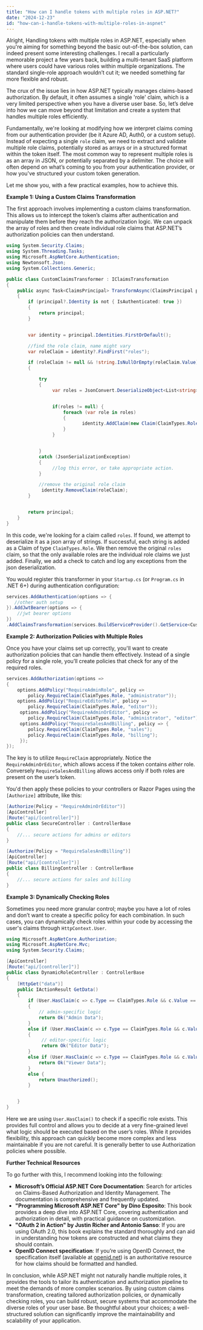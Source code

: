 ```yaml
---
title: "How can I handle tokens with multiple roles in ASP.NET?"
date: "2024-12-23"
id: "how-can-i-handle-tokens-with-multiple-roles-in-aspnet"
---
```


Alright,  Handling tokens with multiple roles in ASP.NET, especially when you're aiming for something beyond the basic out-of-the-box solution, can indeed present some interesting challenges. I recall a particularly memorable project a few years back, building a multi-tenant SaaS platform where users could have various roles within multiple organizations. The standard single-role approach wouldn’t cut it; we needed something far more flexible and robust.

The crux of the issue lies in how ASP.NET typically manages claims-based authorization. By default, it often assumes a single 'role' claim, which is a very limited perspective when you have a diverse user base. So, let’s delve into how we can move beyond that limitation and create a system that handles multiple roles efficiently.

Fundamentally, we're looking at modifying how we interpret claims coming from our authentication provider (be it Azure AD, Auth0, or a custom setup). Instead of expecting a single `role` claim, we need to extract and validate multiple role claims, potentially stored as arrays or in a structured format within the token itself. The most common way to represent multiple roles is as an array in JSON, or potentially separated by a delimiter. The choice will often depend on what’s coming to you from your authentication provider, or how you've structured your custom token generation.

Let me show you, with a few practical examples, how to achieve this.

**Example 1: Using a Custom Claims Transformation**

The first approach involves implementing a custom claims transformation. This allows us to intercept the token’s claims after authentication and manipulate them before they reach the authorization logic. We can unpack the array of roles and then create individual role claims that ASP.NET’s authorization policies can then understand.

```csharp
using System.Security.Claims;
using System.Threading.Tasks;
using Microsoft.AspNetCore.Authentication;
using Newtonsoft.Json;
using System.Collections.Generic;

public class CustomClaimsTransformer : IClaimsTransformation
{
    public async Task<ClaimsPrincipal> TransformAsync(ClaimsPrincipal principal)
    {
        if (principal?.Identity is not { IsAuthenticated: true })
        {
            return principal;
        }


        var identity = principal.Identities.FirstOrDefault();

        //find the role claim, name might vary
        var roleClaim = identity?.FindFirst("roles");

        if (roleClaim != null && !string.IsNullOrEmpty(roleClaim.Value))
        {

            try
            {
                 var roles = JsonConvert.DeserializeObject<List<string>>(roleClaim.Value);


                 if(roles != null) {
                     foreach (var role in roles)
                     {
                            identity.AddClaim(new Claim(ClaimTypes.Role, role));
                     }
                 }


            }
            catch (JsonSerializationException)
            {
                 //log this error, or take appropriate action.
            }

            //remove the original role claim
             identity.RemoveClaim(roleClaim);
        }


        return principal;
    }
}
```

In this code, we're looking for a claim called `roles`. If found, we attempt to deserialize it as a json array of strings. If successful, each string is added as a Claim of type `ClaimTypes.Role`. We then remove the original `roles` claim, so that the only available roles are the individual role claims we just added. Finally, we add a check to catch and log any exceptions from the json deserialization.

You would register this transformer in your `Startup.cs` (or `Program.cs` in .NET 6+) during authentication configuration:

```csharp
services.AddAuthentication(options => {
   //other auth setup
}).AddJwtBearer(options => {
    //jwt bearer options
})
.AddClaimsTransformation(services.BuildServiceProvider().GetService<CustomClaimsTransformer>());
```

**Example 2: Authorization Policies with Multiple Roles**

Once you have your claims set up correctly, you'll want to create authorization policies that can handle them effectively. Instead of a single policy for a single role, you’ll create policies that check for any of the required roles.

```csharp
services.AddAuthorization(options =>
{
    options.AddPolicy("RequireAdminRole", policy =>
        policy.RequireClaim(ClaimTypes.Role, "administrator"));
    options.AddPolicy("RequireEditorRole", policy =>
        policy.RequireClaim(ClaimTypes.Role, "editor"));
     options.AddPolicy("RequireAdminOrEditor", policy =>
        policy.RequireClaim(ClaimTypes.Role, "administrator", "editor"));
     options.AddPolicy("RequireSalesAndBilling", policy => {
        policy.RequireClaim(ClaimTypes.Role, "sales");
        policy.RequireClaim(ClaimTypes.Role, "billing");
     });
});
```

The key is to utilize `RequireClaim` appropriately. Notice the `RequireAdminOrEditor`, which allows access if the token contains *either* role. Conversely `RequireSalesAndBilling` allows access only if both roles are present on the user’s token.

You'd then apply these policies to your controllers or Razor Pages using the `[Authorize]` attribute, like this:

```csharp
[Authorize(Policy = "RequireAdminOrEditor")]
[ApiController]
[Route("api/[controller]")]
public class SecureController : ControllerBase
{
    //... secure actions for admins or editors
}

[Authorize(Policy = "RequireSalesAndBilling")]
[ApiController]
[Route("api/[controller]")]
public class BillingController : ControllerBase
{
    //... secure actions for sales and billing
}
```

**Example 3: Dynamically Checking Roles**

Sometimes you need more granular control; maybe you have a lot of roles and don’t want to create a specific policy for each combination. In such cases, you can dynamically check roles within your code by accessing the user's claims through `HttpContext.User`.

```csharp
using Microsoft.AspNetCore.Authorization;
using Microsoft.AspNetCore.Mvc;
using System.Security.Claims;

[ApiController]
[Route("api/[controller]")]
public class DynamicRoleController : ControllerBase
{
    [HttpGet("data")]
    public IActionResult GetData()
    {
        if (User.HasClaim(c => c.Type == ClaimTypes.Role && c.Value == "administrator"))
        {
            // admin-specific logic
            return Ok("Admin Data");
        }
        else if (User.HasClaim(c => c.Type == ClaimTypes.Role && c.Value == "editor"))
        {
             // editor-specific logic
             return Ok("Editor Data");
        }
        else if (User.HasClaim(c => c.Type == ClaimTypes.Role && c.Value == "viewer")) {
            return Ok("Viewer Data");
        }
        else {
            return Unauthorized();
        }


    }
}

```
Here we are using `User.HasClaim()` to check if a specific role exists. This provides full control and allows you to decide at a very fine-grained level what logic should be executed based on the user’s roles. While it provides flexibility, this approach can quickly become more complex and less maintainable if you are not careful. It is generally better to use Authorization policies where possible.

**Further Technical Resources**

To go further with this, I recommend looking into the following:

*   **Microsoft’s Official ASP.NET Core Documentation**: Search for articles on Claims-Based Authorization and Identity Management. The documentation is comprehensive and frequently updated.
*   **"Programming Microsoft ASP.NET Core" by Dino Esposito**: This book provides a deep dive into ASP.NET Core, covering authentication and authorization in detail, with practical guidance on customization.
*   **"OAuth 2 in Action" by Justin Richer and Antonio Sanso**: If you are using OAuth 2.0, this book explains the standard thoroughly and can aid in understanding how tokens are constructed and what claims they should contain.
*   **OpenID Connect specification**: If you’re using OpenID Connect, the specification itself (available at [openid.net](https://openid.net/)) is an authoritative resource for how claims should be formatted and handled.

In conclusion, while ASP.NET might not naturally handle multiple roles, it provides the tools to tailor its authentication and authorization pipeline to meet the demands of more complex scenarios. By using custom claims transformation, creating tailored authorization policies, or dynamically checking roles, you can build robust, secure systems that accommodate the diverse roles of your user base. Be thoughtful about your choices; a well-structured solution can significantly improve the maintainability and scalability of your application.
